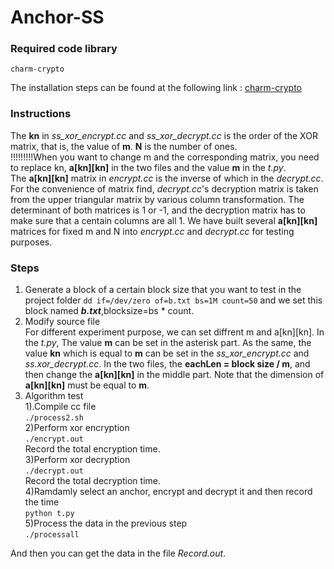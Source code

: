 
Anchor-SS
===

### Required code library
`charm-crypto`


The installation steps can be found at the following link :  [charm-crypto]("https://blog.csdn.net/qq_34823530/article/details/96605662")

### Instructions  
 The **kn** in *ss_xor_encrypt.cc* and *ss_xor_decrypt.cc* is the order of the XOR matrix, that is, the value of **m**. **N** is the number of ones.  
 !!!!!!!!!When you want to change m and the corresponding matrix, you need to replace kn, **a[kn][kn]**  in the two files and the value **m** in the *t.py*.  
 The **a[kn][kn]** matrix in *encrypt.cc* is the inverse of which in the *decrypt.cc*. For the convenience of matrix find, *decrypt.cc*'s decryption matrix is taken from the upper triangular matrix by various column transformation. The determinant of both matrices is 1 or -1, and the decryption matrix has to make sure that a centain columns are all 1. We have built several **a[kn][kn]** matrices for fixed m and N into *encrypt.cc* and *decrypt.cc* for testing purposes.
### Steps  
1. Generate a block of a certain block size that you want to test in the project folder
`dd if=/dev/zero of=b.txt bs=1M count=50`
and we set this block named ***b.txt***,blocksize=bs * count.
1. Modify source file  
For different experiment purpose, we can set diffrent m and a[kn][kn].
In the *t.py*, The value **m** can be set in the asterisk part. As the same, the value **kn** which is equal to **m** can be set in the *ss_xor_encrypt.cc* and *ss.xor_decrypt.cc*. In the two files, the **eachLen = block size / m**, and then change the **a[kn][kn]** in the middle part. Note that the dimension of **a[kn][kn]** must be equal to **m**.
1. Algorithm test  
1).Compile cc file  
`./process2.sh`  
2)Perform xor encryption  
`./encrypt.out`  
Record the total encryption time.  
3)Perform xor decryption  
`./decrypt.out`  
Record the total decryption time.  
4)Ramdamly select an anchor, encrypt and decrypt it and then record the time  
`python t.py`  
5)Process the data in the previous step  
`./processall`  

And then you can get the data in the file *Record.out*.

